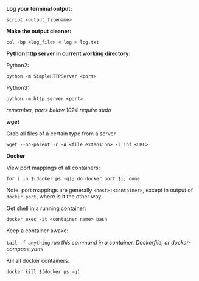 

**Log your terminal output:**

`script <output_filename>`

**Make the output cleaner:**

`col -bp <log_file> < log > log.txt`

**Python http server in current working directory:**

Python2:

`python -m SimpleHTTPServer <port>`

Python3:

`python -m http.server <port>`

*remember, ports below 1024 require sudo*

**wget**

Grab all files of a certain type from a server

`wget --no-parent -r -A <file extension> -l inf <URL>`

**Docker**

View port mappings of all containers:

`for i in $(docker ps -q); do docker port $i; done`

Note: port mappings are generally `<host>:<container>`, except in output of `docker port`, where is it the other way

Get shell in a running container:

`docker exec -it <container name> bash`

Keep a container awake:

`tail -f anything`
*run this command in a container, Dockerfile, or docker-compose.yaml*

Kill all docker containers:

`docker kill $(docker ps -q)`
